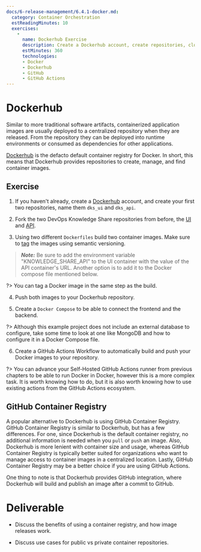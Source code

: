 ```yaml
---
docs/6-release-management/6.4.1-docker.md:
  category: Container Orchestration
  estReadingMinutes: 10
  exercises:
    -
      name: Dockerhub Exercise
      description: Create a Dockerhub account, create repositories, clone DevOps Knowledge Share repositories, build container images, push them to Dockerhub, create a Docker Compose file, and create a GitHub Actions Workflow.
      estMinutes: 360
      technologies:
      - Docker
      - Dockerhub
      - GitHub
      - GitHub Actions
---
```


# Dockerhub

Similar to more traditional software artifacts, containerized application images are usually deployed to a centralized repository when they are released. From the repository they can be deployed into runtime environments or consumed as dependencies for other applications.

[Dockerhub](https://hub.docker.com/) is the defacto default container registry for Docker. In short, this means that Dockerhub provides repositories to create, manage, and find container images.

## Exercise

1. If you haven't already, create a [Dockerhub](https://hub.docker.com/) account, and create your first two repositories, name them `dks_ui` and `dks_api`.

2. Fork the two DevOps Knowledge Share repositories from before, the [UI](https://github.com/liatrio/devops-knowledge-share-dob-ui) and [API](https://github.com/liatrio/devops-knowledge-share-dob-api).

3. Using two different `Dockerfiles` build two container images. Make sure to [tag](https://docs.docker.com/engine/reference/commandline/tag/) the images using semantic versioning.

> **_Note:_** Be sure to add the environment variable "KNOWLEDGE_SHARE_API" to the UI container with the value of the API container's URL. Another option is to add it to the Docker compose file mentioned below.

?> You can tag a Docker image in the same step as the build.

4. Push both images to your Dockerhub repository.

5. Create a `Docker Compose` to be able to connect the frontend and the backend.

?> Although this example project does not include an external database to configure, take some time to look at one like MongoDB and how to configure it in a Docker Compose file.

6. Create a GitHub Actions Workflow to automatically build and push your Docker images to your repository.

?> You can advance your Self-Hosted GitHub Actions runner from previous chapters to be able to run Docker in Docker, however this is a more complex task.  It is worth knowing how to do, but it is also worth knowing how to use existing actions from the GitHub Actions ecosystem.

## GitHub Container Registry

A popular alternative to Dockerhub is using GitHub Container Registry. GitHub Container Registry is similar to Dockerhub, but has a few differences. For one, since Dockerhub is the default container registry, no additional information is needed when you `pull` or `push` an image. Also, Dockerhub is more lenient with container size and usage, whereas GitHub Container Registry is typically better suited for organizations who want to manage access to container images in a centralized location. Lastly, GitHub Container Registry may be a better choice if you are using GitHub Actions.

One thing to note is that Dockerhub provides GitHub integration, where Dockerhub will build and publish an image after a commit to GitHub.

# Deliverable

- Discuss the benefits of using a container registry, and how image releases work.

- Discuss use cases for public vs private container repositories.
